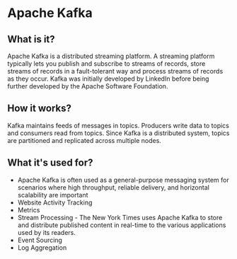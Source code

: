 # Apache Kafka
## What is it?
Apache Kafka is a distributed streaming platform. A streaming platform typically lets you publish and subscribe to streams of records, store streams of records in a fault-tolerant way and process streams of records as they occur. Kafka was initially developed by LinkedIn before being further developed by the Apache Software Foundation.
## How it works?
Kafka maintains feeds of messages in topics. Producers write data to topics and consumers read from topics. Since Kafka is a distributed system, topics are partitioned and replicated across multiple nodes.
## What it's used for?
* Apache Kafka is often used as a general-purpose messaging system for scenarios where high throughput, reliable delivery, and horizontal scalability are important
* Website Activity Tracking
* Metrics
* Stream Processing - The New York Times uses Apache Kafka to store and distribute published content in real-time to the various applications used by its readers.
* Event Sourcing
* Log Aggregation
